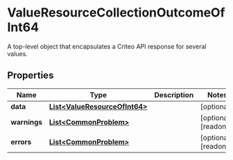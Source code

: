 

# ValueResourceCollectionOutcomeOfInt64

A top-level object that encapsulates a Criteo API response for several values.

## Properties

| Name | Type | Description | Notes |
|------------ | ------------- | ------------- | -------------|
|**data** | [**List&lt;ValueResourceOfInt64&gt;**](ValueResourceOfInt64.md) |  |  [optional] |
|**warnings** | [**List&lt;CommonProblem&gt;**](CommonProblem.md) |  |  [optional] [readonly] |
|**errors** | [**List&lt;CommonProblem&gt;**](CommonProblem.md) |  |  [optional] [readonly] |



